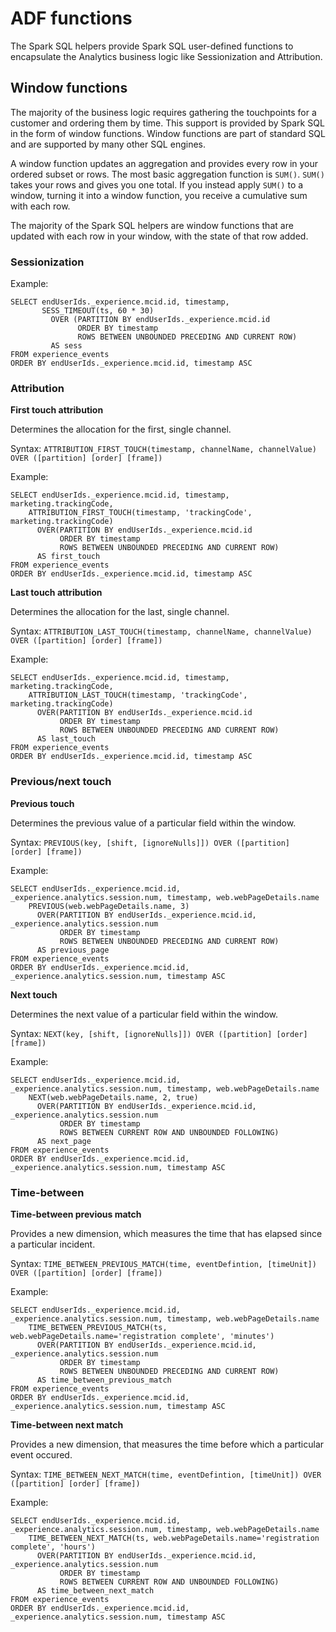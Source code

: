 # ADF functions

The Spark SQL helpers provide Spark SQL user-defined functions to encapsulate the Analytics business logic like Sessionization and Attribution.



## Window functions

The majority of the business logic requires gathering the touchpoints for a customer and ordering them by time. This support is provided by Spark SQL in the form of window functions. Window functions are part of standard SQL and are supported by many other SQL engines.

A window function updates an aggregation and provides every row in your ordered subset or rows. The most basic aggregation function is `SUM()`. `SUM()` takes your rows and gives you one total. If you instead apply `SUM()` to a window, turning it into a window function, you receive a cumulative sum with each row.

The majority of the Spark SQL helpers are window functions that are updated with each row in your window, with the state of that row added.

### Sessionization

Example:

```
SELECT endUserIds._experience.mcid.id, timestamp,
       SESS_TIMEOUT(ts, 60 * 30)
         OVER (PARTITION BY endUserIds._experience.mcid.id
               ORDER BY timestamp
               ROWS BETWEEN UNBOUNDED PRECEDING AND CURRENT ROW)
         AS sess
FROM experience_events
ORDER BY endUserIds._experience.mcid.id, timestamp ASC
```

### Attribution

**First touch attribution**

Determines the allocation for the first, single channel.

Syntax: `ATTRIBUTION_FIRST_TOUCH(timestamp, channelName, channelValue) OVER ([partition] [order] [frame])`

Example:

```
SELECT endUserIds._experience.mcid.id, timestamp, marketing.trackingCode,
    ATTRIBUTION_FIRST_TOUCH(timestamp, 'trackingCode', marketing.trackingCode)
      OVER(PARTITION BY endUserIds._experience.mcid.id
           ORDER BY timestamp
           ROWS BETWEEN UNBOUNDED PRECEDING AND CURRENT ROW)
      AS first_touch
FROM experience_events
ORDER BY endUserIds._experience.mcid.id, timestamp ASC
```

**Last touch attribution**

Determines the allocation for the last, single channel.

Syntax: `ATTRIBUTION_LAST_TOUCH(timestamp, channelName, channelValue) OVER ([partition] [order] [frame])`

Example:

```
SELECT endUserIds._experience.mcid.id, timestamp, marketing.trackingCode,
    ATTRIBUTION_LAST_TOUCH(timestamp, 'trackingCode', marketing.trackingCode)
      OVER(PARTITION BY endUserIds._experience.mcid.id
           ORDER BY timestamp
           ROWS BETWEEN UNBOUNDED PRECEDING AND CURRENT ROW)
      AS last_touch
FROM experience_events
ORDER BY endUserIds._experience.mcid.id, timestamp ASC
```

### Previous/next touch

**Previous touch**

Determines the previous value of a particular field within the window.

Syntax: `PREVIOUS(key, [shift, [ignoreNulls]]) OVER ([partition] [order] [frame])`

Example:

```
SELECT endUserIds._experience.mcid.id, _experience.analytics.session.num, timestamp, web.webPageDetails.name
    PREVIOUS(web.webPageDetails.name, 3)
      OVER(PARTITION BY endUserIds._experience.mcid.id, _experience.analytics.session.num
           ORDER BY timestamp
           ROWS BETWEEN UNBOUNDED PRECEDING AND CURRENT ROW)
      AS previous_page
FROM experience_events
ORDER BY endUserIds._experience.mcid.id, _experience.analytics.session.num, timestamp ASC
```

**Next touch**

Determines the next value of a particular field within the window.

Syntax: `NEXT(key, [shift, [ignoreNulls]]) OVER ([partition] [order] [frame])`

Example:

```
SELECT endUserIds._experience.mcid.id, _experience.analytics.session.num, timestamp, web.webPageDetails.name
    NEXT(web.webPageDetails.name, 2, true)
      OVER(PARTITION BY endUserIds._experience.mcid.id, _experience.analytics.session.num
           ORDER BY timestamp
           ROWS BETWEEN CURRENT ROW AND UNBOUNDED FOLLOWING)
      AS next_page
FROM experience_events
ORDER BY endUserIds._experience.mcid.id, _experience.analytics.session.num, timestamp ASC
```

### Time-between

**Time-between previous match**

Provides a new dimension, which measures the time that has elapsed since a particular incident.

Syntax: `TIME_BETWEEN_PREVIOUS_MATCH(time, eventDefintion, [timeUnit]) OVER ([partition] [order] [frame])`

Example:

```
SELECT endUserIds._experience.mcid.id, _experience.analytics.session.num, timestamp, web.webPageDetails.name
    TIME_BETWEEN_PREVIOUS_MATCH(ts, web.webPageDetails.name='registration complete', 'minutes')
      OVER(PARTITION BY endUserIds._experience.mcid.id, _experience.analytics.session.num
           ORDER BY timestamp
           ROWS BETWEEN UNBOUNDED PRECEDING AND CURRENT ROW)
      AS time_between_previous_match
FROM experience_events
ORDER BY endUserIds._experience.mcid.id, _experience.analytics.session.num, timestamp ASC
```

**Time-between next match**

Provides a new dimension, that measures the time before which a particular event occured.

Syntax: `TIME_BETWEEN_NEXT_MATCH(time, eventDefintion, [timeUnit]) OVER ([partition] [order] [frame])`

Example:

```
SELECT endUserIds._experience.mcid.id, _experience.analytics.session.num, timestamp, web.webPageDetails.name
    TIME_BETWEEN_NEXT_MATCH(ts, web.webPageDetails.name='registration complete', 'hours')
      OVER(PARTITION BY endUserIds._experience.mcid.id, _experience.analytics.session.num
           ORDER BY timestamp
           ROWS BETWEEN CURRENT ROW AND UNBOUNDED FOLLOWING)
      AS time_between_next_match
FROM experience_events
ORDER BY endUserIds._experience.mcid.id, _experience.analytics.session.num, timestamp ASC
```
